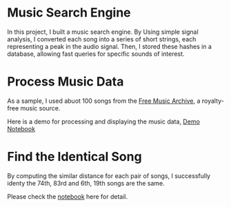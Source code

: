 Music Search Engine
====================

In this project, I built a music search engine. By Using simple signal analysis, I converted each song into a series of short strings, each representing a peak in the audio signal. Then, I stored these hashes in a database, allowing fast queries for specific sounds of interest. 

Process Music Data
===================

As a sample, I used abuot 100 songs from the [Free Music Archive](http://freemusicarchive.org), a royalty-free music source. 

Here is a demo for processing and displaying the music data, [Demo Notebook](http://nbviewer.ipython.org/github/eddieyue/Music_Search_Engine/blob/master/Demo_Music_Data.ipynb)

Find the Identical Song
=======================


By computing the similar distance for each pair of songs, I successfully identy the 74th, 83rd and 6th, 19th songs are the same. 

Please check the [notebook](http://nbviewer.ipython.org/github/eddieyue/Music_Search_Engine/blob/master/Music_Search_Engine.ipynb) here for detail. 




